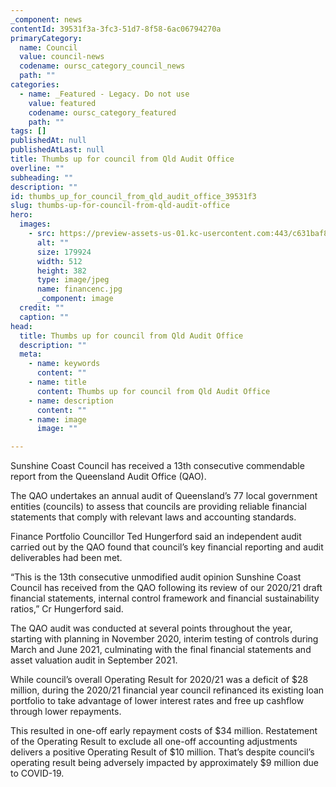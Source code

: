 ```yaml
---
_component: news
contentId: 39531f3a-3fc3-51d7-8f58-6ac06794270a
primaryCategory:
  name: Council
  value: council-news
  codename: oursc_category_council_news
  path: ""
categories:
  - name: _Featured - Legacy. Do not use
    value: featured
    codename: oursc_category_featured
    path: ""
tags: []
publishedAt: null
publishedAtLast: null
title: Thumbs up for council from Qld Audit Office
overline: ""
subheading: ""
description: ""
id: thumbs_up_for_council_from_qld_audit_office_39531f3
slug: thumbs-up-for-council-from-qld-audit-office
hero:
  images:
    - src: https://preview-assets-us-01.kc-usercontent.com:443/c631baf8-1b46-001f-580c-d0001b68b4a8/f2ec04ac-fc9b-45d6-a928-8c10a33fd983/financenc.jpg
      alt: ""
      size: 179924
      width: 512
      height: 382
      type: image/jpeg
      name: financenc.jpg
      _component: image
  credit: ""
  caption: ""
head:
  title: Thumbs up for council from Qld Audit Office
  description: ""
  meta:
    - name: keywords
      content: ""
    - name: title
      content: Thumbs up for council from Qld Audit Office
    - name: description
      content: ""
    - name: image
      image: ""

---
```

Sunshine Coast Council has received a 13th consecutive commendable report from the Queensland Audit Office (QAO).

The QAO undertakes an annual audit of Queensland’s 77 local government entities (councils) to assess that councils are providing reliable financial statements that comply with relevant laws and accounting standards.

Finance Portfolio Councillor Ted Hungerford said an independent audit carried out by the QAO found that council’s key financial reporting and audit deliverables had been met. 

“This is the 13th consecutive unmodified audit opinion Sunshine Coast Council has received from the QAO following its review of our 2020/21 draft financial statements, internal control framework and financial sustainability ratios,” Cr Hungerford said.

The QAO audit was conducted at several points throughout the year, starting with planning in November 2020, interim testing of controls during March and June 2021, culminating with the final financial statements and asset valuation audit in September 2021.

While council’s overall Operating Result for 2020/21 was a deficit of $28 million, during the 2020/21 financial year council refinanced its existing loan portfolio to take advantage of lower interest rates and free up cashflow through lower repayments.

This resulted in one-off early repayment costs of $34 million. Restatement of the Operating Result to exclude all one-off accounting adjustments delivers a positive Operating Result of $10 million. That’s despite council’s operating result being adversely impacted by approximately $9 million due to COVID-19.
